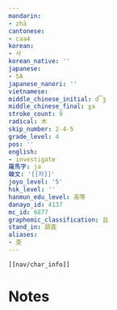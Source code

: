 ```yaml
---
mandarin:
- zhā
cantonese:
- caa4
korean:
- 사
korean_native: ''
japanese:
- SA
japanese_nanori: ''
vietnamese:
middle_chinese_initial: d͡ʒ
middle_chinese_final: ɣa
stroke_count: 9
radical: 木
skip_number: 2-4-5
grade_level: 4
pos: ''
english:
- investigate
羅馬字: ja
韓文: '[[자]]'
joyo_level: '5'
hsk_level: ''
hanmun_edu_level: 高等
danayo_id: 4137
mc_id: 6877
graphemic_classification: 且
stand_in: 調査
aliases:
- 查
---
```

```meta-bind-embed
[[nav/char_info]]
```

# Notes
